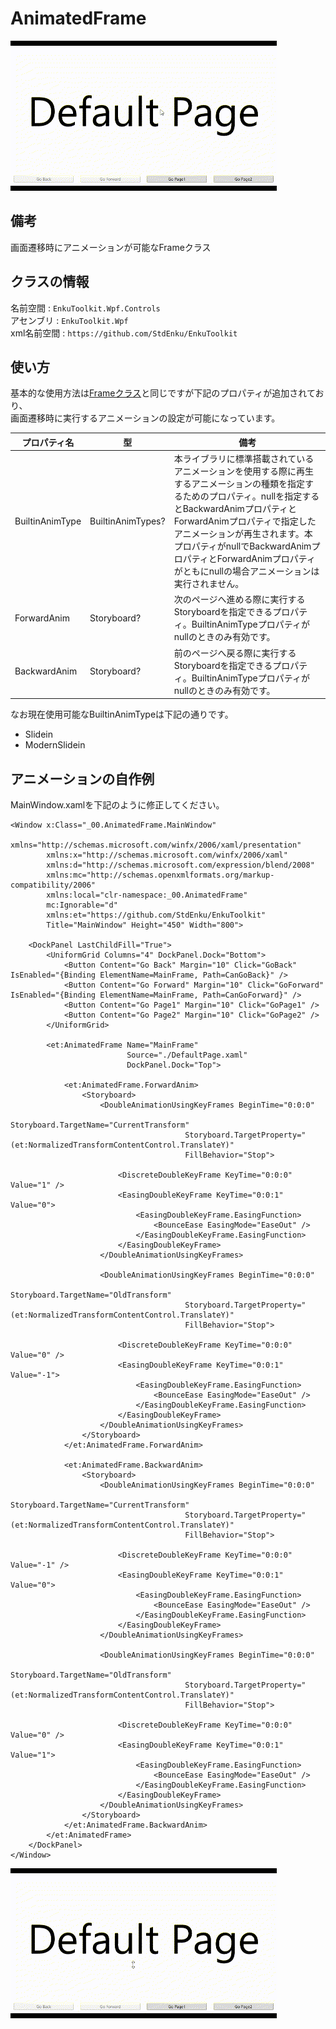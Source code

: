 # AnimatedFrame

![img1](./imgs/gif1.gif)

## 備考

画面遷移時にアニメーションが可能なFrameクラス



## クラスの情報

名前空間 : `EnkuToolkit.Wpf.Controls`<br/>アセンブリ : `EnkuToolkit.Wpf`<br/>xml名前空間 : `https://github.com/StdEnku/EnkuToolkit`



## 使い方

基本的な使用方法は[Frameクラス](https://learn.microsoft.com/ja-jp/dotnet/api/system.windows.controls.frame?view=windowsdesktop-7.0)と同じですが下記のプロパティが追加されており、<br/>
画面遷移時に実行するアニメーションの設定が可能になっています。


| プロパティ名    | 型                | 備考                                                         |
| --------------- | ----------------- | ------------------------------------------------------------ |
| BuiltinAnimType | BuiltinAnimTypes? | 本ライブラリに標準搭載されているアニメーションを使用する際に再生するアニメーションの種類を指定するためのプロパティ。nullを指定するとBackwardAnimプロパティとForwardAnimプロパティで指定したアニメーションが再生されます。本プロパティがnullでBackwardAnimプロパティとForwardAnimプロパティがともにnullの場合アニメーションは実行されません。 |
| ForwardAnim     | Storyboard?       | 次のページへ進める際に実行するStoryboardを指定できるプロパティ。BuiltinAnimTypeプロパティがnullのときのみ有効です。 |
| BackwardAnim    | Storyboard?       | 前のページへ戻る際に実行するStoryboardを指定できるプロパティ。BuiltinAnimTypeプロパティがnullのときのみ有効です。 |

なお現在使用可能なBuiltinAnimTypeは下記の通りです。

- Slidein
- ModernSlidein



## アニメーションの自作例

MainWindow.xamlを下記のように修正してください。

```xaml
<Window x:Class="_00.AnimatedFrame.MainWindow"
        xmlns="http://schemas.microsoft.com/winfx/2006/xaml/presentation"
        xmlns:x="http://schemas.microsoft.com/winfx/2006/xaml"
        xmlns:d="http://schemas.microsoft.com/expression/blend/2008"
        xmlns:mc="http://schemas.openxmlformats.org/markup-compatibility/2006"
        xmlns:local="clr-namespace:_00.AnimatedFrame"
        mc:Ignorable="d"
        xmlns:et="https://github.com/StdEnku/EnkuToolkit"
        Title="MainWindow" Height="450" Width="800">
    
    <DockPanel LastChildFill="True">
        <UniformGrid Columns="4" DockPanel.Dock="Bottom">
            <Button Content="Go Back" Margin="10" Click="GoBack" IsEnabled="{Binding ElementName=MainFrame, Path=CanGoBack}" />
            <Button Content="Go Forward" Margin="10" Click="GoForward" IsEnabled="{Binding ElementName=MainFrame, Path=CanGoForward}" />
            <Button Content="Go Page1" Margin="10" Click="GoPage1" />
            <Button Content="Go Page2" Margin="10" Click="GoPage2" />
        </UniformGrid>

        <et:AnimatedFrame Name="MainFrame"
                          Source="./DefaultPage.xaml"
                          DockPanel.Dock="Top">

            <et:AnimatedFrame.ForwardAnim>
                <Storyboard>
                    <DoubleAnimationUsingKeyFrames BeginTime="0:0:0"
                                       Storyboard.TargetName="CurrentTransform"
                                       Storyboard.TargetProperty="(et:NormalizedTransformContentControl.TranslateY)"
                                       FillBehavior="Stop">

                        <DiscreteDoubleKeyFrame KeyTime="0:0:0" Value="1" />
                        <EasingDoubleKeyFrame KeyTime="0:0:1" Value="0">
                            <EasingDoubleKeyFrame.EasingFunction>
                                <BounceEase EasingMode="EaseOut" />
                            </EasingDoubleKeyFrame.EasingFunction>
                        </EasingDoubleKeyFrame>
                    </DoubleAnimationUsingKeyFrames>

                    <DoubleAnimationUsingKeyFrames BeginTime="0:0:0"
                                       Storyboard.TargetName="OldTransform"
                                       Storyboard.TargetProperty="(et:NormalizedTransformContentControl.TranslateY)"
                                       FillBehavior="Stop">

                        <DiscreteDoubleKeyFrame KeyTime="0:0:0" Value="0" />
                        <EasingDoubleKeyFrame KeyTime="0:0:1" Value="-1">
                            <EasingDoubleKeyFrame.EasingFunction>
                                <BounceEase EasingMode="EaseOut" />
                            </EasingDoubleKeyFrame.EasingFunction>
                        </EasingDoubleKeyFrame>
                    </DoubleAnimationUsingKeyFrames>
                </Storyboard>
            </et:AnimatedFrame.ForwardAnim>

            <et:AnimatedFrame.BackwardAnim>
                <Storyboard>
                    <DoubleAnimationUsingKeyFrames BeginTime="0:0:0"
                                       Storyboard.TargetName="CurrentTransform"
                                       Storyboard.TargetProperty="(et:NormalizedTransformContentControl.TranslateY)"
                                       FillBehavior="Stop">

                        <DiscreteDoubleKeyFrame KeyTime="0:0:0" Value="-1" />
                        <EasingDoubleKeyFrame KeyTime="0:0:1" Value="0">
                            <EasingDoubleKeyFrame.EasingFunction>
                                <BounceEase EasingMode="EaseOut" />
                            </EasingDoubleKeyFrame.EasingFunction>
                        </EasingDoubleKeyFrame>
                    </DoubleAnimationUsingKeyFrames>

                    <DoubleAnimationUsingKeyFrames BeginTime="0:0:0"
                                       Storyboard.TargetName="OldTransform"
                                       Storyboard.TargetProperty="(et:NormalizedTransformContentControl.TranslateY)"
                                       FillBehavior="Stop">

                        <DiscreteDoubleKeyFrame KeyTime="0:0:0" Value="0" />
                        <EasingDoubleKeyFrame KeyTime="0:0:1" Value="1">
                            <EasingDoubleKeyFrame.EasingFunction>
                                <BounceEase EasingMode="EaseOut" />
                            </EasingDoubleKeyFrame.EasingFunction>
                        </EasingDoubleKeyFrame>
                    </DoubleAnimationUsingKeyFrames>
                </Storyboard>
            </et:AnimatedFrame.BackwardAnim>
        </et:AnimatedFrame>
    </DockPanel>
</Window>
```

![img1](./imgs/gif2.gif)
